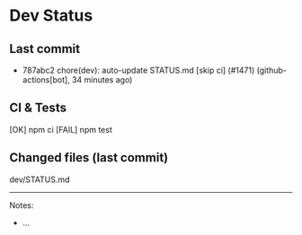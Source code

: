 # Dev Status

## Last commit
- 787abc2 chore(dev): auto-update STATUS.md [skip ci] (#1471) (github-actions[bot], 34 minutes ago)
## CI & Tests
[OK] npm ci
[FAIL] npm test

## Changed files (last commit)
dev/STATUS.md

---
Notes:
- ...
